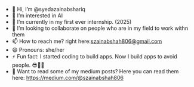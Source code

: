 - 👋 Hi, I’m @syedazainabshariq
- 👀 I’m interested in AI
- 🌱 I’m currently in my first ever internship. (2025)
- 💞️ I’m looking to collaborate on people who are in my field to work withn them
- 📫 How to reach me? right here:szainabshah806@gmail.com
- 😄 Pronouns: she/her
- ⚡ Fun fact: I started coding to build apps. Now I build apps to avoid people. 😎👨‍💻
- 📖 Want to read some of my medium posts? Here you can read them here: https://medium.com/@szainabshah806
  

<!---
syedazainabshariq/syedazainabshariq is a ✨ special ✨ repository because its `README.md` (this file) appears on your GitHub profile.
You can click the Preview link to take a look at your changes.
--->
